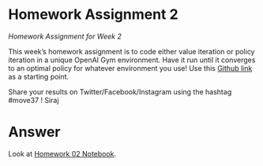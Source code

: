 # Homework Assignment 2
_Homework Assignment for Week 2_

This week’s homework assignment is to code either value iteration or policy iteration in a unique OpenAI Gym environment. Have it run until it converges to an optimal policy for whatever environment you use! Use this [Github link](https://github.com/aaksham/frozenlake) as a starting point.

Share your results on Twitter/Facebook/Instagram using the hashtag #move37 !  Siraj


# Answer
Look at [Homework 02 Notebook](homework02.ipynb).